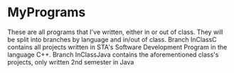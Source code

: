# MyPrograms
These are all programs that I've written, either in or out of class. They will be split into branches by language and in/out of class. Branch InClassC contains all projects written in STA's Software Development Program in the language C++. Branch InClassJava contains the  aforementioned class's projects, only written 2nd semester in Java

